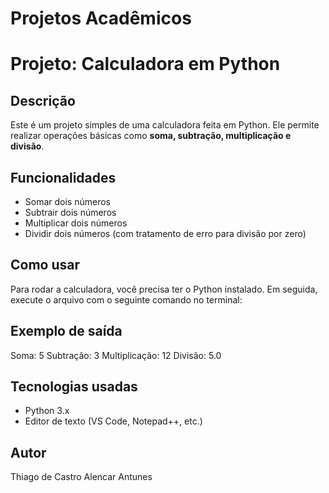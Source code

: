 # Projetos Acadêmicos

# Projeto: Calculadora em Python

## Descrição
Este é um projeto simples de uma calculadora feita em Python. Ele permite realizar operações básicas como **soma, subtração, multiplicação e divisão**.

## Funcionalidades
- Somar dois números
- Subtrair dois números
- Multiplicar dois números
- Dividir dois números (com tratamento de erro para divisão por zero)

## Como usar
Para rodar a calculadora, você precisa ter o Python instalado. Em seguida, execute o arquivo com o seguinte comando no terminal:



## Exemplo de saída
Soma: 5
Subtração: 3
Multiplicação: 12
Divisão: 5.0

## Tecnologias usadas
- Python 3.x
- Editor de texto (VS Code, Notepad++, etc.)

## Autor
Thiago de Castro Alencar Antunes

